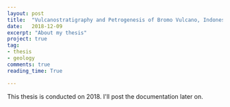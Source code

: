 ```yaml
---
layout: post
title:  "Vulcanostratigraphy and Petrogenesis of Bromo Vulcano, Indonesia"
date:   2018-12-09
excerpt: "About my thesis"
project: true
tag:
- thesis
- geology
comments: true
reading_time: True

---
```


This thesis is conducted on 2018. I'll post the documentation later on.